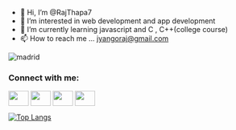 - 👋 Hi, I’m @RajThapa7
- 👀 I’m interested in web development and app development
- 🌱 I’m currently learning javascript and C , C++(college course)
- 📫 How to reach me ... jyangoraj@gmail.com

![madrid](https://user-images.githubusercontent.com/79432729/208078581-94680c6d-9ada-4c63-aa7a-32d33667e25b.gif)


<h3 align="left">Connect with me:</h3>
<p align="left">
<a href="your link" target="blank"><img align="center" src="https://cdn.jsdelivr.net/npm/simple-icons@3.0.1/icons/twitter.svg" alt="" height="30" width="40" /></a>
<a href="your link" target="blank"><img align="center" src="https://cdn.jsdelivr.net/npm/simple-icons@3.0.1/icons/linkedin.svg" alt="" height="30" width="40" /></a>
<a href="your link" target="blank"><img align="center" src="https://cdn.jsdelivr.net/npm/simple-icons@3.0.1/icons/instagram.svg" alt="" height="30" width="40" /></a>
<a href="your link" target="blank"><img align="center" src="https://cdn.jsdelivr.net/npm/simple-icons@3.0.1/icons/youtube.svg" alt="" height="30" width="40" /></a>
</p>

<!---top language --->
[![Top Langs](https://github-readme-stats.vercel.app/api/top-langs/?username=RajThapa7&layout=compact)](https://github.com/anuraghazra/github-readme-stats)

<!---
RajThapa7/RajThapa7 is a ✨ special ✨ repository because its `README.md` (this file) appears on your GitHub profile.
You can click the Preview link to take a look at your changes.
--->
